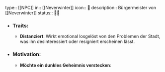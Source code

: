 type:: [[NPC]]
in:: [[Neverwinter]] 
icon:: 👤
description:: Bürgermeister von [[Neverwinter]] 
status:: 🤷‍♂️

- ### Traits:
	- **Distanziert**: Wirkt emotional losgelöst von den Problemen der Stadt, was ihn desinteressiert oder resigniert erscheinen lässt.
- ### Motivation:
	- **Möchte ein dunkles Geheimnis verstecken**: